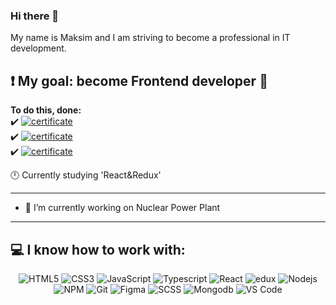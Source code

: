### Hi there 👋
My name is Maksim and I am striving to become a professional in IT development.

❗ My goal: become Frontend developer 🚀 
---

**To do this, done:**  
 ✔️ <a href="https://stepik.org/cert/1277453
"><img alt="certificate" src="https://img.shields.io/badge/Stepik-certificate%20JavaScript%20для%20начинающих-orange?style=for-the-badge"/></a>   
 ✔️ <a href="https://app.rs.school/certificate/jiic1cne"><img alt="certificate" src="https://img.shields.io/badge/RS%20School-certificate%20JavaScript%2FFront--end%202022%20stage%200-orange?style=for-the-badge"/></a>   
  ✔️ <a href="https://app.rs.school/certificate/2u0gackl"><img alt="certificate" src="https://img.shields.io/badge/RS%20School-certificate%20JavaScript%2FFront--end%202022%20stage%201--2-orange?style=for-the-badge"/></a>   

 🕛 Currently studying 'React&Redux'
 &nbsp;

---
- 🔭 I’m currently working on Nuclear Power Plant
-----
💻  I know how to work with: 
-----
<section align="center">
<img alt="HTML5" src="https://img.shields.io/badge/HTML5-E34F26?style=for-the-badge&logo=html5&logoColor=white"/>
<img alt="CSS3" src="https://img.shields.io/badge/CSS3-264de4?style=for-the-badge&logo=css3&logoColor=white"/>
<img alt="JavaScript" src="https://img.shields.io/badge/JavaScript-F7DF1E?style=for-the-badge&logo=javascript&logoColor=323330"/>
<img alt="Typescript" src="https://img.shields.io/badge/Typescript-007acc?style=for-the-badge&logo=typescript&logoColor=fff"/>
<img alt="React" src="https://img.shields.io/badge/React-000?style=for-the-badge&logo=react&logoColor=61DAFB"/>
<img alt="edux" src="https://img.shields.io/badge/Redux-f3f6f4?style=for-the-badge&logo=redux&logoColor=764abc"/>
<img alt="Nodejs" src="https://img.shields.io/badge/Node.js-339933?style=for-the-badge&logo=nodedotjs&logoColor=white"/>
<img alt="NPM" src="https://img.shields.io/badge/npm-CB3534?style=for-the-badge&logo=npm&logoColor=white"/>
<img alt="Git" src="https://img.shields.io/badge/Git-3e2c00?style=for-the-badge&logo=git&logoColor=f1502f"/>
<img alt="Figma" src="https://img.shields.io/badge/Figma-737373?style=for-the-badge&logo=figma&logoColor=fa9705"/>
<img alt="SCSS" src="https://img.shields.io/badge/Scss-cc6a9a?style=for-the-badge&logo=sass&logoColor=f3f6f4"/>
<img alt="Mongodb" src="https://img.shields.io/badge/Mongodb-4db33d?style=for-the-badge&logo=Mongodb&logoColor=fff"/>
<img alt="VS Code" src="https://img.shields.io/badge/Visual_Studio_Code-0078D7?style=for-the-badge&logo=visual%20studio%20code&logoColor=white"/>
</section>
&nbsp;
